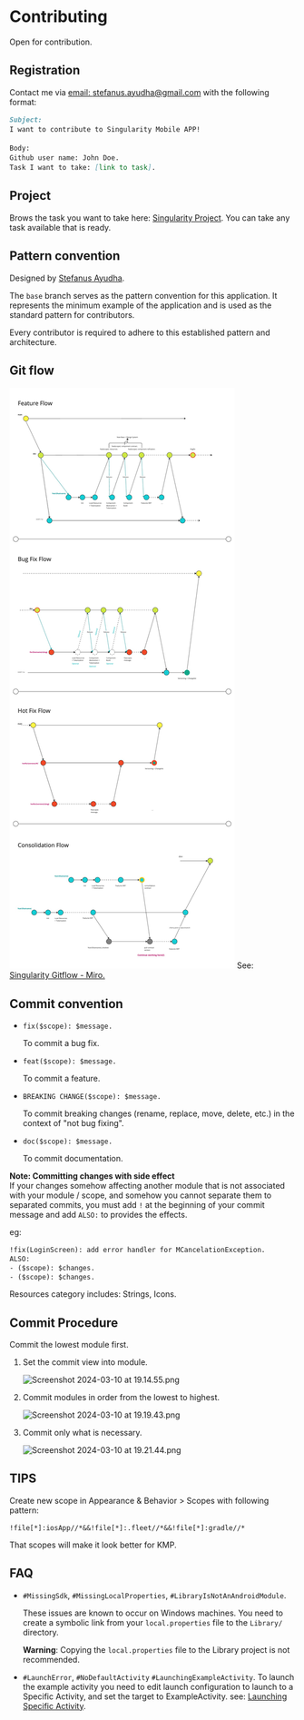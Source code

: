 # Contributing
Open for contribution.

## Registration
Contact me via [email: stefanus.ayudha@gmail.com](mailto:stefanus.ayudha@gmail.com) with the following format:<br/>
```markdown
Subject: 
I want to contribute to Singularity Mobile APP!

Body:
Github user name: John Doe.
Task I want to take: [link to task].
```

## Project
Brows the task you want to take here:
[Singularity Project](https://github.com/orgs/SingularityIndonesia/projects/1).
You can take any task available that is ready.

## Pattern convention
Designed by [Stefanus Ayudha](https://github.com/stefanusayudha).

The `base` branch serves as the pattern convention for this application. It represents the minimum example of the application and is used as the standard pattern for contributors.

Every contributor is required to adhere to this established pattern and architecture.

## Git flow
![Singularity GitFlow - Gitflow.jpg](Docs%2FSingularity%20GitFlow%20-%20Gitflow.jpg)
See: [Singularity Gitflow - Miro.](https://miro.com/app/board/uXjVMS5Omk8=/?share_link_id=784438148126)

## Commit convention
- `fix($scope): $message.`

  To commit a bug fix.
- `feat($scope): $message.`

  To commit a feature.
- `BREAKING CHANGE($scope): $message.`

  To commit breaking changes (rename, replace, move, delete, etc.) in the context of "not bug fixing".
- `doc($scope): $message.`

  To commit documentation.

**Note: Committing changes with side effect**<br/>
If your changes somehow affecting another module that is not associated with your module / scope, and somehow you cannot separate them to separated commits, you must add `!` at the beginning of your commit message and add `ALSO:` to provides the effects.

eg:
```
!fix(LoginScreen): add error handler for MCancelationException.
ALSO:
- ($scope): $changes.
- ($scope): $changes. 
```

Resources category includes: Strings, Icons.

## Commit Procedure
Commit the lowest module first.

1. Set the commit view into module.

   ![Screenshot 2024-03-10 at 19.14.55.png](Docs%2FScreenshot%202024-03-10%20at%2019.14.55.png)
2. Commit modules in order from the lowest to highest.

   ![Screenshot 2024-03-10 at 19.19.43.png](Docs%2FScreenshot%202024-03-10%20at%2019.19.43.png)

3. Commit only what is necessary.

   ![Screenshot 2024-03-10 at 19.21.44.png](Docs%2FScreenshot%202024-03-10%20at%2019.21.44.png)

## TIPS
Create new scope in Appearance & Behavior > Scopes with following pattern:
```
!file[*]:iosApp//*&&!file[*]:.fleet//*&&!file[*]:gradle//*
```
That scopes will make it look better for KMP.

## FAQ
- `#MissingSdk`, `#MissingLocalProperties`, `#LibraryIsNotAnAndroidModule`.

  These issues are known to occur on Windows machines. You need to create a symbolic link from your `local.properties` file to the `Library/` directory. 
  
  **Warning**: Copying the `local.properties` file to the Library project is not recommended.
- `#LaunchError`, `#NoDefaultActivity` `#LaunchingExampleActivity`. To launch the example activity you need to edit launch configuration to launch to a Specific Activity, and set the target to ExampleActivity.
  see: [Launching Specific Activity](https://developer.android.com/studio/run/rundebugconfig?hl=id#:~:text=%3C/intent%2Dfilter%3E-,Specified%20Activity,-%2D%20Meluncurkan%20aktivitas%20aplikasi).